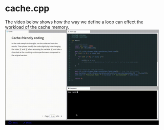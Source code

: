 # cache.cpp
The video below shows how the way we define a loop can effect the workload of the cache memory.
![Alt text](cache_memory.gif)